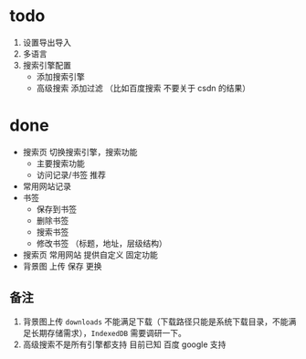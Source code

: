 # todo

1. 设置导出导入
2. 多语言
3. 搜索引擎配置
	* 添加搜索引擎
	* 高级搜索 添加过滤 （比如百度搜索 不要关于 csdn 的结果）


# done

* 搜索页 切换搜索引擎，搜索功能
	* 主要搜索功能
	* 访问记录/书签 推荐
* 常用网站记录
* 书签
	* 保存到书签
	* 删除书签
	* 搜索书签
	* 修改书签 （标题，地址，层级结构）
* 搜索页 常用网站 提供自定义 固定功能
* 背景图 上传 保存 更换


## 备注
1. 背景图上传 `downloads` 不能满足下载（下载路径只能是系统下载目录，不能满足长期存储需求），`IndexedDB` 需要调研一下。
2. 高级搜索不是所有引擎都支持 目前已知 百度 google 支持

